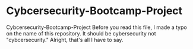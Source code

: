 # Cybcersecurity-Bootcamp-Project
Cybcersecurity-Bootcamp-Project
Before you read this file, I made a typo on the name of this repository. It should be cybersecurity not "cybcersecurity." Alright, that's all I have to say. 

